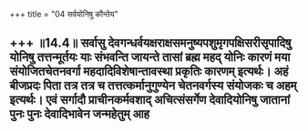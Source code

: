 +++
title = "04 सर्वयोनिषु कौन्तेय"

+++
॥14.4॥ सर्वासु देवगन्धर्वयक्षराक्षसमनुष्यपशुमृगपक्षिसरीसृपादिषु
**योनिषु** तत्तन्**मूर्तयः** **याः संभवन्ति** जायन्ते **तासां ब्रह्म
महद् योनिः** कारणं मया संयोजितचेतनवर्गा महदादिविशेषान्तावस्था प्रकृतिः
कारणम् इत्यर्थः। **अहं बीजप्रदः पिता** तत्र तत्र च तत्तत्कर्मानुगुण्येन
चेतनवर्गस्य संयोजकः च अहम् इत्यर्थः। एवं सर्गादौ प्राचीनकर्मवशाद्
अचित्संसर्गेण देवादियोनिषु जातानां पुनः पुनः देवादिभावेन जन्महेतुम् आह
--
